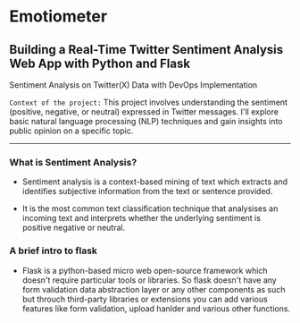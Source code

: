 # Emotiometer

## Building a Real-Time Twitter Sentiment Analysis Web App with Python and Flask

Sentiment Analysis on Twitter(X) Data with DevOps Implementation

`Context of the project:`
This project involves understanding the sentiment (positive, negative, or neutral) expressed in Twitter messages. I'll explore basic natural language processing (NLP) techniques and gain insights into public opinion on a specific topic.

---

### What is Sentiment Analysis?

- Sentiment analysis is a context-based mining of text which extracts and identifies subjective information from the text or sentence provided.

- It is the most common text classification technique that analysises an incoming text and interprets whether the underlying sentiment is positive negative or neutral.

### A brief intro to flask

- Flask is a python-based micro web open-source framework which doesn't require particular tools or libraries. So flask doesn't have any form validation data abstraction layer or any other components as such but throuch third-party libraries or extensions you can add various features like form validation, upload hanlder and various other functions.
